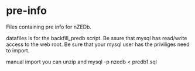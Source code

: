 pre-info
========

Files containing pre info for nZEDb.

datafiles is for the backfill_predb script. Be ssure that mysql has read/write access to the web root. Be sure that your mysql user has the priviliges need to import.

manual import you can unzip and mysql -p nzedb < predb1.sql
